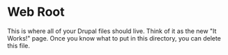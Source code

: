 # Web Root

This is where all of your Drupal files should live. Think of it as the new "It Works!" page. 
Once you know what to put in this directory, you can delete this file.
